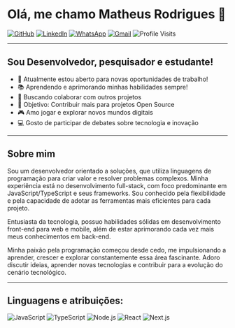 # Olá, me chamo Matheus Rodrigues 👋

[![GitHub](https://img.shields.io/badge/GitHub-000000?style=for-the-badge&logo=github&logoColor=white)](https://github.com/matheusrodrrgues)
[![LinkedIn](https://img.shields.io/badge/LinkedIn-0077B5?style=for-the-badge&logo=linkedin&logoColor=white)](https://linkedin.com/in/matheusrodrrgues)
[![WhatsApp](https://img.shields.io/badge/WhatsApp-25D366?style=for-the-badge&logo=whatsapp&logoColor=white)](https://wa.me/75981881920)
[![Gmail](https://img.shields.io/badge/Gmail-D14836?style=for-the-badge&logo=gmail&logoColor=white)](mailto:mmttheus2001@gmail.com)
![Profile Visits](https://komarev.com/ghpvc/?username=matheusrodrrgues&color=blue&style=flat-square)

---

## Sou Desenvolvedor, pesquisador e estudante!

- 🚀 Atualmente estou aberto para novas oportunidades de trabalho!
- 📚 Aprendendo e aprimorando minhas habilidades sempre!
- 🤝 Buscando colaborar com outros projetos
- 🎯 Objetivo: Contribuir mais para projetos Open Source
- 🎮 Amo jogar e explorar novos mundos digitais
- 💻 Gosto de participar de debates sobre tecnologia e inovação

---

## Sobre mim

Sou um desenvolvedor orientado a soluções, que utiliza linguagens de programação para criar valor e resolver problemas complexos. Minha experiência está no desenvolvimento full-stack, com foco predominante em JavaScript/TypeScript e seus frameworks. Sou conhecido pela flexibilidade e pela capacidade de adotar as ferramentas mais eficientes para cada projeto.

Entusiasta da tecnologia, possuo habilidades sólidas em desenvolvimento front-end para web e mobile, além de estar aprimorando cada vez mais meus conhecimentos em back-end.

Minha paixão pela programação começou desde cedo, me impulsionando a aprender, crescer e explorar constantemente essa área fascinante. Adoro discutir ideias, aprender novas tecnologias e contribuir para a evolução do cenário tecnológico.

---

## Linguagens e atribuições:

![JavaScript](https://img.shields.io/badge/JavaScript-F7DF1E?style=for-the-badge&logo=javascript&logoColor=black)
![TypeScript](https://img.shields.io/badge/TypeScript-007ACC?style=for-the-badge&logo=typescript&logoColor=white)
![Node.js](https://img.shields.io/badge/Node.js-339933?style=for-the-badge&logo=nodedotjs&logoColor=white)
![React](https://img.shields.io/badge/React-61DAFB?style=for-the-badge&logo=react&logoColor=black)
![Next.js](https://img.shields.io/badge/Next.js-000000?style=for-the-badge&logo=nextdotjs&logoColor=white)


